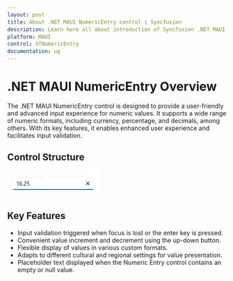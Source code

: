 ```yaml
---
layout: post
title: About .NET MAUI NumericEntry control | Syncfusion
description: Learn here all about introduction of Syncfusion .NET MAUI NumericEntry (SfNumericEntry) control, its features, and more.
platform: MAUI
control: SfNumericEntry
documentation: ug
---
```


# .NET MAUI NumericEntry Overview

The .NET MAUI NumericEntry control is designed to provide a user-friendly and advanced input experience for numeric values. It supports a wide range of numeric formats, including currency, percentage, and decimals, among others. With its key features, it enables enhanced user experience and facilitates input validation.

## Control Structure

![.NET MAUI NumericEntry structure](Overview_images/overview_img.png)

## Key Features

* Input validation triggered when focus is lost or the enter key is pressed.
* Convenient value increment and decrement using the up-down button.
* Flexible display of values in various custom formats.
* Adapts to different cultural and regional settings for value presentation.
* Placeholder text displayed when the Numeric Entry control contains an empty or null value.
